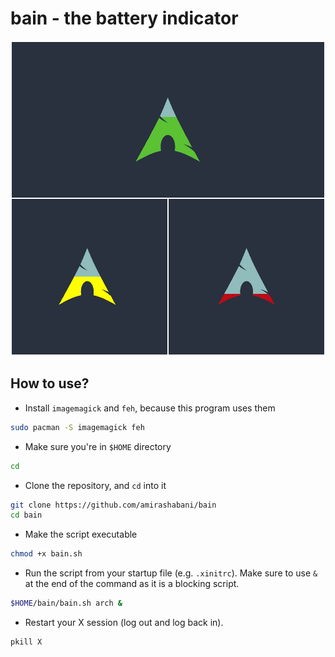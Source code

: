 # bain - the battery indicator

![Arch Example](example/Arch.png)

## How to use?

* Install `imagemagick` and `feh`, because this program uses them

```bash
sudo pacman -S imagemagick feh
```

* Make sure you're in `$HOME` directory

```bash
cd
```

* Clone the repository, and `cd` into it

```bash
git clone https://github.com/amirashabani/bain
cd bain
```

* Make the script executable
```bash
chmod +x bain.sh
```

* Run the script from your startup file (e.g. `.xinitrc`). Make sure to use `&` at the end of the command as it is a blocking script.
```bash
$HOME/bain/bain.sh arch &
```

* Restart your X session (log out and log back in).
```bash
pkill X
```
